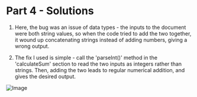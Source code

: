 # Part 4 - Solutions

1. Here, the bug was an issue of data types - the inputs to the document were both string values, so when the code tried to add the two together, it wound up concatenating strings instead of adding numbers, giving a wrong output.

2. The fix I used is simple - call the 'parseInt()' method in the 'calculateSum' section to read the two inputs as integers rather than strings. Then, adding the two leads to regular numerical addition, and gives the desired output. 

![Image](screenshots/fix.png)
